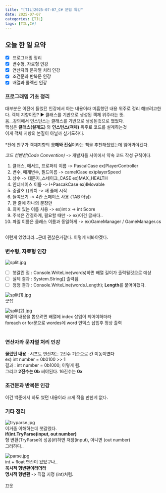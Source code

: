 ```yaml
---
title: "[TIL]2025-07-07_C# 문법 특강"
date: 2025-07-07
categories: [TIL]
tags: [TIL,C#]
---
```


## 오늘 한 일 요약

- [X] 프로그래밍 정리
- [X] 변수형, 자료형 인강
- [X] 연산자와 문자열 처리 인강
- [X] 조건문과 반복문 인강
- [X] 배열과 콜렉션 인강

### 프로그래밍 기초 정리

대부분은 이전에 들었던 인강에서 아는 내용이라 미흡했던 내용 위주로 정리 해보려고한다.
객체 지향이란? ▶️ 클래스를 기반으로 생성된 객체 위주라는 뜻.  
음...강의에서 인스턴스는 클래스를 기반으로 생성된것으로 했었다.  
핵심은 **클래스(설계도)** 와 **인스턴스(객체)** 위주로 코드를 설계하는것  
이게 객체 지향의 본질이 아닐까 싶기도하다.  
<br>
*전에 친구가 객체지향의 **오해와 진실**이라는 책을 추천해줬었는데 읽어봐야겠다.  

*코드 컨벤션(Code Convention)* -> 개발자들 사이에서 약속 코드 작성 규칙이다.  
1. 클래스, 메서드, 프로퍼티 이름 -> PascalCase ex)PlayerController  
2. 변수, 매개변수, 필드이름 -> camelCase ex)playerSpeed  
3. 상수 -> 대문자_스네이크_CASE ex)MAX_HEALTH  
4. 인터페이스 이름 -> I+PascakCase ex)IMovable  
5. 중괄호 {}위치 -> 새 줄에 시작
6. 들여쓰기 -> 4칸 스페이스 사용 (TAB 아님)
7. 한 줄에 하나의 문장만
8. 의미 있는 이름 사용 -> ex)int x -> int Score
9. 주석은 간결하게, 필요할 때만 -> ex)이건 글쌔다..
10. 파일 이름은 클래스 이름과 동일하게 -> ex)GameManager / GameManager.cs
<br>
이런게 있었더라...근데 괜찮은거같다. 이렇게 써봐야겠다.
  
### 변수형, 자료형 인강  
![split.jpg](assets/img/C#/TIL/Split.jpg)  
- [ ] 햇갈린 점 : Console.WriteLine(words)하면 배열 길이가 출력될것으로 예상  
- [ ] 실제 결과 : System.String[] 출력됨.  
- [ ] 정정 결과 : Console.WriteLine(words.Length); **Length**를 붙어야했다.

![split(1).jpg](assets/img/C#/TIL/Split(1).jpg)  
굿잡  

![split(2).jpg](assets/img/C#/TIL/Split(2).jpg)  
배열의 내용을 뽑으려면 배열에 index 삽입이 되어야하더라  
foreach or for문으로 wordes에 word 인덱스 삽입후 정상 출력  
<br>

### 연산자와 문자열 처리 인강  
**몰랐던 내용** : 시프트 연산자는 2진수 기준으로 칸 이동이였다  
ex) int number = 0b0100 >> 1  
결과 : int number = 0b1000; 이렇게 됨.  
그리고 **2진수는 0b** 써야된다. 16진수는 **0x**  

### 조건문과 반복문 인강  
이건 백준에서 하도 썼던 내용이라 크게 적을 만한게 없다.  

### 기타 정리  
![tryparse.jpg](assets/img/C#/TIL/tryparse.jpg)  
이거좀 이해하는데 햇갈렸다.  
**if(int.TryParse(input, out number)**  
형 변환(TryParse에 성공(if)하면 저장(input), 아니면 (out number)  
그러하다..  

![parse.jpg](assets/img/C#/TIL/parse.jpg)  
int + float 연산이 됬었구나..  
**묵시적 형변환이라더라**  
**명시적 형변환** -> 직접 지정 (int)처럼.  
<br>
끄읏  
